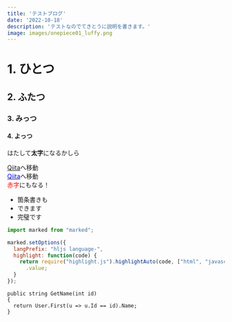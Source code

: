 ```yaml
---
title: 'テストブログ'
date: '2022-10-18'
description: 'テストなのでてきとうに説明を書きます。'
image: images/onepiece01_luffy.png
---
```


# 1. ひとつ
## 2. ふたつ
### 3. みっつ
#### 4. よっつ

はたして**太字**になるかしら

[Qiita](https://qiita.com/)へ移動  
[<font color="blue">Qiita</font>](https://qiita.com/)へ移動  
<font color="red">赤字</font>にもなる！

- 箇条書きも
- できます
- 完璧です

```javascript
import marked from "marked";

marked.setOptions({
  langPrefix: "hljs language-",
  highlight: function(code) {
    return require("highlight.js").highlightAuto(code, ["html", "javascript"])
      .value;
  }
});

```

```CSharp
public string GetName(int id)
{
  return User.First(u => u.Id == id).Name;
}

```
